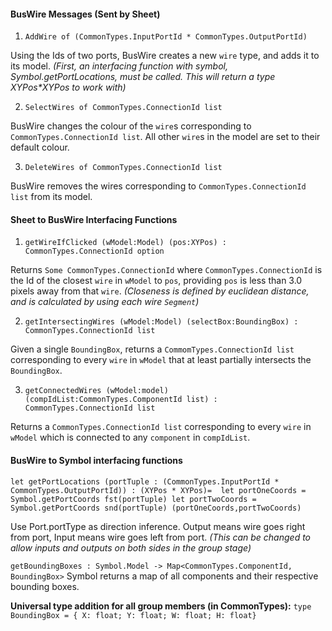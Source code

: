#### BusWire Messages (Sent by Sheet)

1. `AddWire of (CommonTypes.InputPortId * CommonTypes.OutputPortId)`

Using the Ids of two ports, BusWire creates a new `wire` type, and adds it to its model.
*(First, an interfacing function with symbol, Symbol.getPortLocations, must be called. This will return a type XYPos\*XYPos to work with)*

2. `SelectWires of CommonTypes.ConnectionId list`

BusWire changes the colour of the `wire`s corresponding to `CommonTypes.ConnectionId list`. All other `wire`s in the model are set to their default colour.

3. `DeleteWires of CommonTypes.ConnectionId list`

BusWire removes the wires corresponding to `CommonTypes.ConnectionId list` from its model.

#### Sheet to BusWire Interfacing Functions

1. `getWireIfClicked (wModel:Model) (pos:XYPos) : CommonTypes.ConnectionId option`

Returns `Some CommonTypes.ConnectionId` where `CommonTypes.ConnectionId` is the Id of the closest `wire` in `wModel` to `pos`, providing `pos` is less than 3.0 pixels away from that `wire`.
*(Closeness is defined by euclidean distance, and is calculated by using each wire `Segment`)*

2. `getIntersectingWires (wModel:Model) (selectBox:BoundingBox) : CommonTypes.ConnectionId list`

Given a single `BoundingBox`, returns a `CommomTypes.ConnectionId list` corresponding to every `wire` in `wModel` that at least partially intersects the `BoundingBox`.

3. `getConnectedWires (wModel:model) (compIdList:CommonTypes.ComponentId list) : CommonTypes.ConnectionId list`

Returns a `CommonTypes.ConnectionId list` corresponding to every `wire` in `wModel` which is connected to any `component` in `compIdList`.

#### BusWire to Symbol interfacing functions

`let getPortLocations (portTuple : (CommonTypes.InputPortId * CommonTypes.OutputPortId)) : (XYPos * XYPos)= 
    let portOneCoords = Symbol.getPortCoords fst(portTuple)
    let portTwoCoords = Symbol.getPortCoords snd(portTuple)
    (portOneCoords,portTwoCoords)`


Use Port.portType as direction inference. Output means wire goes right from port, Input means wire goes left from port.
*(This can be changed to allow inputs and outputs on both sides in the group stage)*


`getBoundingBoxes : Symbol.Model -> Map<CommonTypes.ComponentId, BoundingBox>`
Symbol returns a map of all components and their respective bounding boxes.

__Universal type addition for all group members (in CommonTypes):__
`type BoundingBox = { X: float; Y: float; W: float; H: float}`
